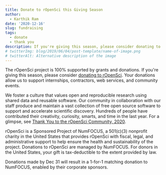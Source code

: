 ```yaml
---
title: Donate to rOpenSci this Giving Season
author:
  - Karthik Ram
date: '2020-12-16'
slug: fundraising
tags:
  - donate
  - thank you
description: If you're giving this season, please consider donating to rOpenSci
# twitterImg: blog/2019/06/04/post-template/name-of-image.png
# twitterAlt: Alternative description of the image
---
```

The rOpenSci project is 100% supported by grants and donations. If you're giving this season, please consider [donating to rOpenSci](https://numfocus.salsalabs.org/donate-to-ropensci/index.html). Your donations allow us to support internships, contractors, web services, and community events.

We foster a culture that values open and reproducible research using shared data and reusable software. Our community in collaboration with our staff produce and maintain a vast collection of free open source software to support and accelerate scientific discovery. Hundreds of people have contributed their creativity, curiosity, smarts, and time in the last year. For a glimpse, see [Thank You to the rOpenSci Community, 2020](https://ropensci.org/blog/2020/12/15/thankyou-2020/).

rOpenSci is a Sponsored Project of NumFOCUS, a 501(c)(3) nonprofit charity in the United States that provides rOpenSci with fiscal, legal, and administrative support to help ensure the health and sustainability of the project. Donations to rOpenSci are managed by NumFOCUS. For donors in the United States, your gift is tax-deductible to the extent provided by law. 

Donations made by Dec 31 will result in a 1-for-1 matching donation to NumFOCUS, enabled by their corporate sponsors.




